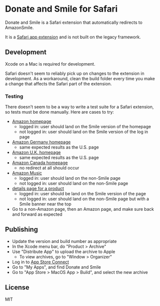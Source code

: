 # Donate and Smile for Safari

Donate and Smile is a Safari extension that automatically redirects to
AmazonSmile.

It is a [Safari app
extension](https://developer.apple.com/documentation/safariservices/safari_app_extensions)
and is not built on the legacy framework.

## Development

Xcode on a Mac is required for development.

Safari doesn't seem to reliably pick up on changes to the extension in
development. As a workaround, clean the build folder every time you make a
change that affects the Safari part of the extension.

### Testing

There doesn't seem to be a way to write a test suite for a Safari extension, so
tests must be done manually. Here are cases to try:

* [Amazon homepage](https://amazon.com)
    * logged in: user should land on the Smile version of the homepage
    * not logged in: user should land on the Smile version of the log in page
* [Amazon Germany homepage](https://www.amazon.de/)
    * same expected results as the U.S. page
* [Amazon U.K. homepage](https://www.amazon.co.uk/)
    * same expected results as the U.S. page
* [Amazon Canada homepage](https://www.amazon.ca/)
    * no redirect at all should occur
* [Amazon Music](https://music.amazon.com)
    * logged in: user should land on the non-Smile page
    * not logged in: user should land on the non-Smile page
* [details page for a product](https://www.amazon.com/Peoples-History-United-Perennial-Classics/dp/0061965596)
    * logged in: user should be land on the Smile version of the page
    * not logged in: user should land on the non-Smile page but with a Smile banner near the top
* Go to a non-Amazon page, then an Amazon page, and make sure back and forward as expected

## Publishing

* Update the version and build number as appropriate
* In the Xcode menu bar, do "Product > Archive"
* Use "Distribute App" to upload the archive to Apple
    * To view archives, go to "Window > Organizer"
* Log in to [App Store Connect](https://appstoreconnect.apple.com/)
* Go to "My Apps", and find Donate and Smile
* Go to "App Store > MacOS App > Build", and select the new archive

## License

MIT
